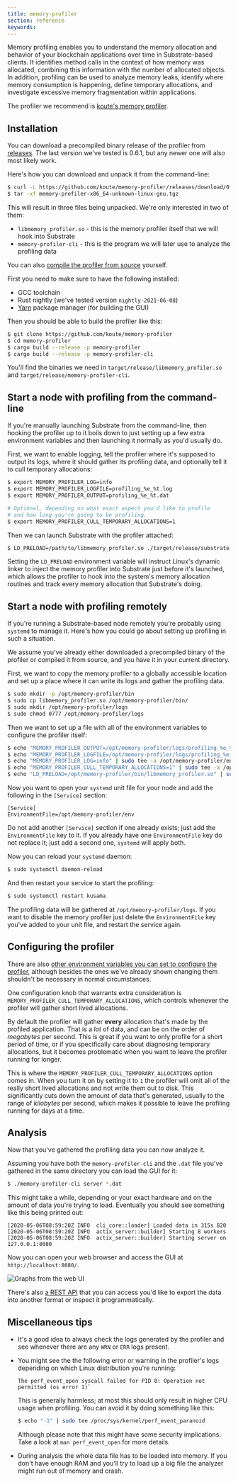 ```yaml
---
title: memory-profiler
section: reference
keywords:
---
```


Memory profiling enables you to understand the memory allocation and behavior of your blockchain applications over time in Substrate-based clients. 
It identifies method calls in the context of how memory was allocated, combining this information with the number of allocated objects. 
In addition, profiling can be used to analyze memory leaks, identify where memory consumption is happening, define temporary allocations, and investigate excessive memory fragmentation within applications.

The profiler we recommend is [koute's memory profiler](https://github.com/koute/memory-profiler).

## Installation

You can download a precompiled binary release of the profiler from [releases](https://github.com/koute/memory-profiler/releases).
The last version we've tested is 0.6.1, but any newer one will also most likely work.

Here's how you can download and unpack it from the command-line:

```bash
$ curl -L https://github.com/koute/memory-profiler/releases/download/0.6.1/memory-profiler-x86_64-unknown-linux-gnu.tgz -o memory-profiler-x86_64-unknown-linux-gnu.tgz
$ tar -xf memory-profiler-x86_64-unknown-linux-gnu.tgz
```

This will result in three files being unpacked. We're only interested in two of them:

- `libmemory_profiler.so` - this is the memory profiler itself that we will hook into Substrate
- `memory-profiler-cli` - this is the program we will later use to analyze the profiling data

You can also [compile the profiler from source](https://github.com/koute/memory-profiler#building) yourself.

First you need to make sure to have the following installed:

- GCC toolchain
- Rust nightly (we've tested version `nightly-2021-06-08`)
- [Yarn](https://yarnpkg.com) package manager (for building the GUI)

Then you should be able to build the profiler like this:

```bash
$ git clone https://github.com/koute/memory-profiler
$ cd memory-profiler
$ cargo build --release -p memory-profiler
$ cargo build --release -p memory-profiler-cli
```

You'll find the binaries we need in `target/release/libmemory_profiler.so` and `target/release/memory-profiler-cli`.

## Start a node with profiling from the command-line

If you're manually launching Substrate from the command-line, then hooking the profiler up to it
boils down to just setting up a few extra environment variables and then launching it normally as
you'd usually do.

First, we want to enable logging, tell the profiler where it's supposed to output its logs, where it should gather its profiling data, and optionally tell it to cull temporary allocations:

```bash
$ export MEMORY_PROFILER_LOG=info
$ export MEMORY_PROFILER_LOGFILE=profiling_%e_%t.log
$ export MEMORY_PROFILER_OUTPUT=profiling_%e_%t.dat

# Optional, depending on what exact aspect you'd like to profile
# and how long you're going to be profiling.
$ export MEMORY_PROFILER_CULL_TEMPORARY_ALLOCATIONS=1
```

Then we can launch Substrate with the profiler attached:

```bash
$ LD_PRELOAD=/path/to/libmemory_profiler.so ./target/release/substrate
```

Setting the `LD_PRELOAD` environment variable will instruct Linux's dynamic linker to inject the
memory profiler into Substrate just before it's launched, which allows the profiler to hook into the
system's memory allocation routines and track every memory allocation that Substrate's doing.

## Start a node with profiling remotely

If you're running a Substrate-based node remotely you're probably using `systemd` to manage it.
Here's how you could go about setting up profiling in such a situation.

We assume you've already either downloaded a precompiled binary of the profiler or compiled it from
source, and you have it in your current directory.

First, we want to copy the memory profiler to a globally accessible location and set up a place
where it can write its logs and gather the profiling data.

```bash
$ sudo mkdir -p /opt/memory-profiler/bin
$ sudo cp libmemory_profiler.so /opt/memory-profiler/bin/
$ sudo mkdir /opt/memory-profiler/logs
$ sudo chmod 0777 /opt/memory-profiler/logs
```

Then we want to set up a file with all of the environment variables to configure the profiler itself:

```bash
$ echo "MEMORY_PROFILER_OUTPUT=/opt/memory-profiler/logs/profiling_%e_%t_%p.dat" | sudo tee /opt/memory-profiler/env
$ echo "MEMORY_PROFILER_LOGFILE=/opt/memory-profiler/logs/profiling_%e_%t_%p.txt" | sudo tee -a /opt/memory-profiler/env
$ echo "MEMORY_PROFILER_LOG=info" | sudo tee -a /opt/memory-profiler/env
$ echo "MEMORY_PROFILER_CULL_TEMPORARY_ALLOCATIONS=1" | sudo tee -a /opt/memory-profiler/env
$ echo "LD_PRELOAD=/opt/memory-profiler/bin/libmemory_profiler.so" | sudo tee -a /opt/memory-profiler/env
```

Now you want to open your `systemd` unit file for your node and add the following in the `[Service]` section:

```
[Service]
EnvironmentFile=/opt/memory-profiler/env
```

Do not add another `[Service]` section if one already exists; just add the `EnvironmentFile` key to it.
If you already have one `EnvironmentFile` key do not replace it; just add a second one, `systemd` will apply both.

Now you can reload your `systemd` daemon:

```bash
$ sudo systemctl daemon-reload
```

And then restart your service to start the profiling:

```bash
$ sudo systemctl restart kusama
```

The profiling data will be gathered at `/opt/memory-profiler/logs`. If you want to disable the
memory profiler just delete the `EnvironmentFile` key you've added to your unit file, and restart
the service again.

## Configuring the profiler

There are also [other environment variables you can set to configure the profiler](https://github.com/koute/memory-profiler#environment-variables-used-by-libmemory_profilerso),
although besides the ones we've already shown changing them shouldn't be necessary in normal circumstances.

One configuration knob that warrants extra consideration is `MEMORY_PROFILER_CULL_TEMPORARY_ALLOCATIONS`,
which controls whenever the profiler will gather short lived allocations.

By default the profiler will gather **every** allocation that's made by the profiled application.
That is a _lot_ of data, and can be on the order of _megabytes_ per second. This is great if you
want to only profile for a short period of time, or if you specifically care about diagnosing
temporary allocations, but it becomes problematic when you want to leave the profiler running for
longer.

This is where the `MEMORY_PROFILER_CULL_TEMPORARY_ALLOCATIONS` option comes in. When you turn it on
by setting it to `1` the profiler will omit all of the really short lived allocations and not write
them out to disk. This significantly cuts down the amount of data that's generated, usually to the
range of _kilobytes_ per second, which makes it possible to leave the profiling running for days at
a time.

## Analysis

Now that you've gathered the profiling data you can now analyze it.

Assuming you have both the `memory-profiler-cli` and the `.dat` file you've gathered
in the same directory you can load the GUI for it:

```bash
$ ./memory-profiler-cli server *.dat
```

This might take a while, depending or your exact hardware and on the amount of data you're trying to load.
Eventually you should see something like this being printed out:

```
[2020-05-06T08:59:20Z INFO  cli_core::loader] Loaded data in 315s 820
[2020-05-06T08:59:20Z INFO  actix_server::builder] Starting 8 workers
[2020-05-06T08:59:20Z INFO  actix_server::builder] Starting server on 127.0.0.1:8080
```

Now you can open your web browser and access the GUI at `http://localhost:8080/`.

![Graphs from the web UI](/media/images/docs/reference/mem-profiling-memory-graph.png)

There's also [a REST API](https://github.com/koute/memory-profiler#rest-api-exposed-by-memory-profiler-cli-server)
that you can access you'd like to export the data into another format or inspect it programmatically.

## Miscellaneous tips

- It's a good idea to always check the logs generated by the profiler and see whenever there are any `WRN` or `ERR` logs present.

- You might see the the following error or warning in the profiler's logs depending on which Linux
  distribution you're running:

  ```
  The perf_event_open syscall failed for PID 0: Operation not permitted (os error 1)`
  ```

  This is generally harmless; at most this should only result in higher CPU usage when profiling.
  You can avoid it by doing something like this:

  ```bash
  $ echo "-1" | sudo tee /proc/sys/kernel/perf_event_paranoid
  ```

  Although please note that this might have some security implications. 
  Take a look at `man perf_event_open` for more details.

- During analysis the whole data file has to be loaded into memory. 
  If you don't have enough RAM and you'll try to load up a big file the analyzer might run out of memory and crash.
